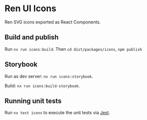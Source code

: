 # Ren UI Icons

Ren SVG icons exported as React Components.

## Build and publish
Run `nx run icons:build`. Then 
`cd dist/packages/icons`, `npm publish`

## Storybook
Run as dev server: `nx run icons:storybook`.

Build: `nx run icons:build-storybook`.

## Running unit tests

Run `nx test icons` to execute the unit tests via [Jest](https://jestjs.io).
